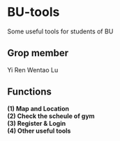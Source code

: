 # BU-tools
Some useful tools for students of BU

## Grop member 
Yi Ren   Wentao Lu

## Functions
**(1) Map and Location**  
**(2) Check the scheule of gym**  
**(3) Register & Login**  
**(4) Other useful tools**  
